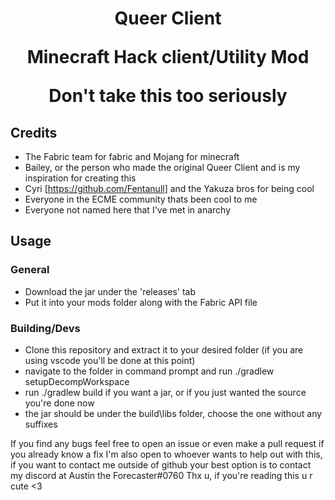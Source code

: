 <h1 align="center"> Queer Client
<p> Minecraft Hack client/Utility Mod
<p>  Don't take this too seriously

## Credits

- The Fabric team for fabric and Mojang for minecraft
- Bailey, or the person who made the original Queer Client and is my inspiration for creating this
- Cyri [https://github.com/Fentanull] and the Yakuza bros for being cool
- Everyone in the ECME community thats been cool to me
- Everyone not named here that I've met in anarchy

## Usage

### General

- Download the jar under the 'releases' tab
- Put it into your mods folder along with the Fabric API file

### Building/Devs

- Clone this repository and extract it to your desired folder (if you are using vscode you'll be done at this point)
- navigate to the folder in command prompt and run ./gradlew setupDecompWorkspace
- run ./gradlew build if you want a jar, or if you just wanted the source you're done now
- the jar should be under the build\libs folder, choose the one without any suffixes

If you find any bugs feel free to open an issue or even make a pull request if you already know a fix
I'm also open to whoever wants to help out with this, if you want to contact me outside of github your best option is to contact my discord at Austin the Forecaster#0760
Thx u, if you're reading this u r cute <3
